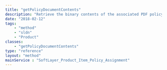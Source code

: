 ```yaml
---
title: "getPolicyDocumentContents"
description: "Retrieve the binary contents of the associated PDF policy document. "
date: "2018-02-12"
tags:
    - "method"
    - "sldn"
    - "Product"
classes:
    - "getPolicyDocumentContents"
type: "reference"
layout: "method"
mainService : "SoftLayer_Product_Item_Policy_Assignment"
---
```

